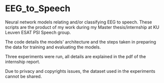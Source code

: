 # EEG_to_Speech

Neural network models relating and/or classifying EEG to speech. These scripts are the product of my work during my Master thesis/internship at KU Leuven ESAT PSI Speech group. 

The code details the models' architecture and the steps taken in preparing the data for training and evaluating the models.

Three experiments were run, all details are explained in the pdf of the internship report.

Due to privacy and copyrights issues, the dataset used in the experiments cannot be shared.

